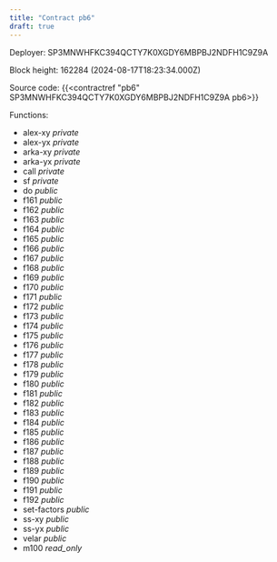 ```yaml
---
title: "Contract pb6"
draft: true
---
```

Deployer: SP3MNWHFKC394QCTY7K0XGDY6MBPBJ2NDFH1C9Z9A


 



Block height: 162284 (2024-08-17T18:23:34.000Z)

Source code: {{<contractref "pb6" SP3MNWHFKC394QCTY7K0XGDY6MBPBJ2NDFH1C9Z9A pb6>}}

Functions:

* alex-xy _private_
* alex-yx _private_
* arka-xy _private_
* arka-yx _private_
* call _private_
* sf _private_
* do _public_
* f161 _public_
* f162 _public_
* f163 _public_
* f164 _public_
* f165 _public_
* f166 _public_
* f167 _public_
* f168 _public_
* f169 _public_
* f170 _public_
* f171 _public_
* f172 _public_
* f173 _public_
* f174 _public_
* f175 _public_
* f176 _public_
* f177 _public_
* f178 _public_
* f179 _public_
* f180 _public_
* f181 _public_
* f182 _public_
* f183 _public_
* f184 _public_
* f185 _public_
* f186 _public_
* f187 _public_
* f188 _public_
* f189 _public_
* f190 _public_
* f191 _public_
* f192 _public_
* set-factors _public_
* ss-xy _public_
* ss-yx _public_
* velar _public_
* m100 _read_only_
